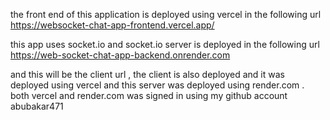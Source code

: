 the front end of this application is deployed using vercel in the following url
https://websocket-chat-app-frontend.vercel.app/

this app uses socket.io and socket.io server is deployed in the following url
https://web-socket-chat-app-backend.onrender.com

and this will be the client url , the client is also deployed and it was deployed using vercel
and this server was deployed using render.com . both vercel and render.com was signed in using my
github account abubakar471